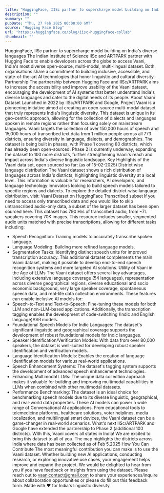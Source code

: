 ```yaml
---
title: "HuggingFace, IISc partner to supercharge model building on India's diverse languages"
description: ""
summary: ""
pubDate: "Thu, 27 Feb 2025 00:00:00 GMT"
source: "Hugging Face Blog"
url: "https://huggingface.co/blog/iisc-huggingface-collab"
thumbnail: ""
---
```


HuggingFace, IISc partner to supercharge model building on India's diverse languages
The Indian Institute of Science IISc and ARTPARK partner with Hugging Face to enable developers across the globe to access Vaani, India's most diverse open-source, multi-modal, multi-lingual dataset. Both organisations share a commitment to building inclusive, accessible, and state-of-the-art AI technologies that honor linguistic and cultural diversity.
Partnership
The partnership between Hugging Face and IISc/ARTPARK aims to increase the accessibility and improve usability of the Vaani dataset, encouraging the development of AI systems that better understand India's diverse languages and cater to the digital needs of its people.
About Vaani Dataset
Launched in 2022 by IISc/ARTPARK and Google, Project Vaani is a pioneering initiative aimed at creating an open-source multi-modal dataset that truly represents India's linguistic diversity. This dataset is unique in its geo-centric approach, allowing for the collection of dialects and languages spoken in remote regions rather than focusing solely on mainstream languages.
Vaani targets the collection of over 150,000 hours of speech and 15,000 hours of transcribed text data from 1 million people across all 773 districts, ensuring diversity in language, dialects, and demographics.
The dataset is being built in phases, with Phase 1 covering 80 districts, which has already been open-sourced. Phase 2 is currently underway, expanding the dataset to 100 more districts, further strengthening Vaani's reach and impact across India's diverse linguistic landscape.
Key Highlights of the Vaani data set, open sourced so far: (as of 15-02-2025)
District wise language distribution
The Vaani dataset shows a rich distribution of languages across India's districts, highlighting linguistic diversity at a local level. This information is valuable for researchers, AI developers, and language technology innovators looking to build speech models tailored to specific regions and dialects. To explore the detailed district-wise language distribution, visit: Vaani Dataset on HuggingFace
Transcribed subset
If you need to access only transcribed data and you would like to skip untranscribed audio-only data, a subset of the larger dataset has been open sourced here. This dataset has 790 Hrs of transcribed audio, from ~7L speakers covering 70K images. This resource includes smaller, segmented audio units matched with precise transcriptions, allowing for different tasks including:
- Speech Recognition: Training models to accurately transcribe spoken language.
- Language Modeling: Building more refined language models.
- Segmentation Tasks: Identifying distinct speech units for improved transcription accuracy.
This additional dataset complements the main Vaani dataset, making it possible to develop end-to-end speech recognition systems and more targeted AI solutions.
Utility of Vaani in the Age of LLMs
The Vaani dataset offers several key advantages, including extensive language coverage (54 languages), representation across diverse geographical regions, diverse educational and socio economic background, very large speaker coverage, spontaneous speech data, and real-life data collection environments. These features can enable inclusive AI models for:
- Speech-to-Text and Text-to-Speech: Fine-tuning these models for both LLM and non-LLM-based applications. Additionally, the transcription tagging enables the development of code-switching (Indic and English language)ASR models.
- Foundational Speech Models for Indic Languages: The dataset's significant linguistic and geographical coverage supports the development of robust foundational models for Indic languages.
- Speaker Identification/Verification Models: With data from over 80,000 speakers, the dataset is well-suited for developing robust speaker identification and verification models.
- Language Identification Models: Enables the creation of language identification models for various real-world applications.
- Speech Enhancement Systems: The dataset's tagging system supports the development of advanced speech enhancement technologies.
- Enhancing Multimodal LLMs: The unique data collection approach makes it valuable for building and improving multimodal capabilities in LLMs when combined with other multimodal datasets.
- Performance Benchmarking: The dataset is an ideal choice for benchmarking speech models due to its diverse linguistic, geographical, and real-world data properties.
These AI models can power a wide range of Conversational AI applications. From educational tools to telemedicine platforms, healthcare solutions, voter helplines, media localization, and multilingual smart devices, the Vaani dataset can be a game-changer in real-world scenarios.
What's next
IISc/ARTPARK and Google have extended the partnership to Phase 2 (additional 100 districts). With this, Vaani covers all states in India! We are excited to bring this dataset to all of you.
The map highlights the districts across India where data has been collected as of Feb 5,2025
How You Can Contribute
The most meaningful contribution you can make is to use the Vaani dataset. Whether building new AI applications, conducting research, or exploring innovative use cases, your engagement helps improve and expand the project.
We would be delighted to hear from you if you have feedback or insights from using the dataset. Please reach out to vaanicontact@gmail.com to share your experiences/inquire about collaboration opportunities or please do fill out this feedback form.
Made with ❤️ for India's linguistic diversity